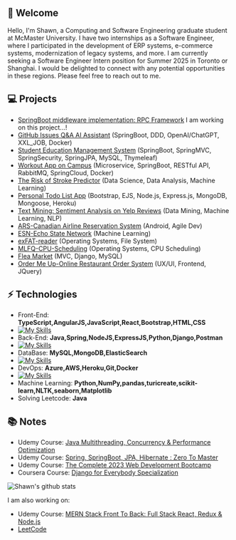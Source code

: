 <h2> 🤖 Welcome</h2>

Hello, I'm Shawn, a Computing and Software Engineering graduate student at McMaster University. I have two internships as a Software Engineer, where I participated in the development of ERP systems, e-commerce systems, modernization of legacy systems, and more. I am currently seeking a Software Engineer Intern position for Summer 2025 in Toronto or Shanghai. I would be delighted to connect with any potential opportunities in these regions. Please feel free to reach out to me.

## 💻 Projects
* [SpringBoot middleware implementation: RPC Framework](https://github.com/Makiato1999/RPC-Framework) I am working on this project...!
* [GitHub Issues Q&A AI Assistant](https://github.com/Makiato1999/ChatBot-api) (SpringBoot, DDD, OpenAI/ChatGPT, XXL_JOB, Docker)
* [Student Education Management System](https://github.com/Makiato1999/EduManageSystem) (SpringBoot, SpringMVC, SpringSecurity, SpringJPA, MySQL, Thymeleaf)
* [Workout App on Campus](https://github.com/Makiato1999/MacRun-MicroService) (Microservice, SpringBoot, RESTful API, RabbitMQ, SpringCloud, Docker)
* [The Risk of Stroke Predictor](https://github.com/Makiato1999/StrokePredict-DataScience) (Data Science, Data Analysis, Machine Learning)
* [Personal Todo List App](https://github.com/Makiato1999/Todo-List-Warehouse) (Bootstrap, EJS, Node.js, Express.js, MongoDB, Mongoose, Heroku) 
* [Text Mining: Sentiment Analysis on Yelp Reviews](https://github.com/Makiato1999/COMP4710_Yelp) (Data Mining, Machine Learning, NLP)
* [ARS-Canadian Airline Reservation System](https://github.com/Makiato1999/ARS) (Android, Agile Dev)
* [ESN-Echo State Network](https://github.com/Makiato1999/ESN-echo-state-network) (Machine Learning)
* [exFAT-reader](https://github.com/Makiato1999/exFAT-reader) (Operating Systems, File System)
* [MLFQ-CPU-Scheduling](https://github.com/Makiato1999/MLFQ-CPU-Scheduling) (Operating Systems, CPU Scheduling)
* [Flea Market](https://github.com/Makiato1999/FleaMarket) (MVC, Django, MySQL)
* [Order Me Up-Online Restaurant Order System](https://github.com/Makiato1999/COMP3020-Group24) (UX/UI, Frontend, JQuery)

## ⚡ Technologies 
- Front-End: **TypeScript,AngularJS,JavaScript,React,Bootstrap,HTML,CSS**
- [![My Skills](https://skillicons.dev/icons?i=ts,angular,js,react,bootstrap,html,css)](https://skillicons.dev)
- Back-End: **Java,Spring,NodeJS,ExpressJS,Python,Django,Postman**
- [![My Skills](https://skillicons.dev/icons?i=java,spring,nodejs,express,py,django,postman)](https://skillicons.dev)
- DataBase: **MySQL,MongoDB,ElasticSearch**
- [![My Skills](https://skillicons.dev/icons?i=mysql,mongodb,elasticsearch)](https://skillicons.dev)
- DevOps: **Azure,AWS,Heroku,Git,Docker**
- [![My Skills](https://skillicons.dev/icons?i=azure,aws,heroku,git,docker)](https://skillicons.dev)
- Machine Learning: **Python,NumPy,pandas,turicreate,scikit-learn,NLTK,seaborn,Matplotlib**
- Solving Leetcode: **Java**

## :books: Notes
- Udemy Course: [Java Multithreading, Concurrency & Performance Optimization
](https://github.com/Makiato1999/Java-MultiThreading)
- Udemy Course: [Spring, SpringBoot, JPA, Hibernate : Zero To Master](https://github.com/Makiato1999/Spring-Notes)
- Udemy Course: [The Complete 2023 Web Development Bootcamp](https://github.com/Makiato1999/2023Web-Bootcamp-Notes)
- Coursera Course: [Django for Everybody Specialization](https://github.com/Makiato1999/Backend-Django-Notes)

![Shawn's github stats](https://github-readme-stats-git-masterrstaa-rickstaa.vercel.app/api?username=Makiato1999&hide=["issues"]&show_icons=true)

I am also working on:
- Udemy Course: [MERN Stack Front To Back: Full Stack React, Redux & Node.js](https://github.com/Makiato1999/MERN-Notes)
- [LeetCode](https://github.com/Makiato1999/LeetCode)
